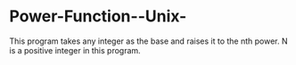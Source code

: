 # Power-Function--Unix-
This program takes any integer as the base and raises it to the nth power. N is a positive integer in this program.

